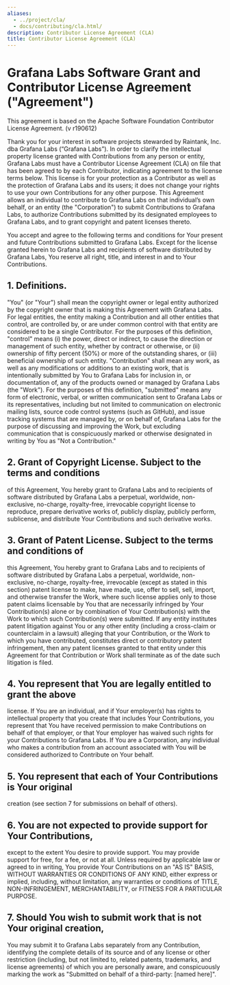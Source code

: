 ```yaml
---
aliases:
  - ../project/cla/
  - docs/contributing/cla.html/
description: Contributor License Agreement (CLA)
title: Contributor License Agreement (CLA)
---
```


# Grafana Labs Software Grant and Contributor License Agreement ("Agreement")

This agreement is based on the Apache Software Foundation Contributor License Agreement.
(v r190612)

Thank you for your interest in software projects stewarded by Raintank, Inc. dba Grafana Labs (“Grafana Labs”). In order to clarify the intellectual property license
granted with Contributions from any person or entity, Grafana Labs
must have a Contributor License Agreement (CLA) on file that has been
agreed to by each Contributor, indicating agreement to the license terms
below. This license is for your protection as a Contributor as well
as the protection of Grafana Labs and its users; it does not change
your rights to use your own Contributions for any other purpose.
This Agreement allows an individual to contribute to Grafana Labs on that individual’s own behalf, or an entity (the "Corporation") to
submit Contributions to Grafana Labs, to authorize Contributions
submitted by its designated employees to Grafana Labs, and to grant
copyright and patent licenses thereto.

You accept and agree to the following terms and conditions for Your
present and future Contributions submitted to Grafana Labs. Except
for the license granted herein to Grafana Labs and recipients of
software distributed by Grafana Labs, You reserve all right, title,
and interest in and to Your Contributions.

## 1. Definitions.

"You" (or "Your") shall mean the copyright owner or legal entity
authorized by the copyright owner that is making this Agreement
with Grafana Labs. For legal entities, the entity making a
Contribution and all other entities that control, are controlled by,
or are under common control with that entity are considered to be a
single Contributor. For the purposes of this definition, "control"
means (i) the power, direct or indirect, to cause the direction or
management of such entity, whether by contract or otherwise, or
(ii) ownership of fifty percent (50%) or more of the outstanding
shares, or (iii) beneficial ownership of such entity.
"Contribution" shall mean any work, as well as
any modifications or additions to an existing work, that is intentionally
submitted by You to Grafana Labs for inclusion in, or
documentation of, any of the products owned or managed by Grafana Labs (the "Work"). For the purposes of this definition,
"submitted" means any form of electronic, verbal, or written
communication sent to Grafana Labs or its representatives,
including but not limited to communication on electronic mailing
lists, source code control systems (such as GitHub), and issue tracking systems
that are managed by, or on behalf of, Grafana Labs for the
purpose of discussing and improving the Work, but excluding
communication that is conspicuously marked or otherwise designated
in writing by You as "Not a Contribution."

## 2. Grant of Copyright License. Subject to the terms and conditions

of this Agreement, You hereby grant to Grafana Labs and to
recipients of software distributed by Grafana Labs a perpetual,
worldwide, non-exclusive, no-charge, royalty-free, irrevocable
copyright license to reproduce, prepare derivative works of,
publicly display, publicly perform, sublicense, and distribute
Your Contributions and such derivative works.

## 3. Grant of Patent License. Subject to the terms and conditions of

this Agreement, You hereby grant to Grafana Labs and to recipients
of software distributed by Grafana Labs a perpetual, worldwide,
non-exclusive, no-charge, royalty-free, irrevocable (except as
stated in this section) patent license to make, have made, use,
offer to sell, sell, import, and otherwise transfer the Work,
where such license applies only to those patent claims licensable
by You that are necessarily infringed by Your Contribution(s)
alone or by combination of Your Contribution(s) with the Work to
which such Contribution(s) were submitted. If any entity institutes
patent litigation against You or any other entity (including a
cross-claim or counterclaim in a lawsuit) alleging that your
Contribution, or the Work to which you have contributed, constitutes
direct or contributory patent infringement, then any patent licenses
granted to that entity under this Agreement for that Contribution or
Work shall terminate as of the date such litigation is filed.

## 4. You represent that You are legally entitled to grant the above

license. If You are an individual, and if Your employer(s) has rights to intellectual property
that you create that includes Your Contributions, you represent
that You have received permission to make Contributions on behalf
of that employer, or that Your employer has waived such rights for
your Contributions to Grafana Labs. If You are a Corporation, any individual who makes a contribution from an account associated with You will be considered authorized to Contribute on Your behalf.

## 5. You represent that each of Your Contributions is Your original

creation (see section 7 for submissions on behalf of others).

## 6. You are not expected to provide support for Your Contributions,

except to the extent You desire to provide support. You may provide
support for free, for a fee, or not at all. Unless required by
applicable law or agreed to in writing, You provide Your
Contributions on an "AS IS" BASIS, WITHOUT WARRANTIES OR CONDITIONS
OF ANY KIND, either express or implied, including, without
limitation, any warranties or conditions of TITLE, NON-INFRINGEMENT,
MERCHANTABILITY, or FITNESS FOR A PARTICULAR PURPOSE.

## 7. Should You wish to submit work that is not Your original creation,

You may submit it to Grafana Labs separately from any
Contribution, identifying the complete details of its source and
of any license or other restriction (including, but not limited
to, related patents, trademarks, and license agreements) of which
you are personally aware, and conspicuously marking the work as
"Submitted on behalf of a third-party: [named here]".
